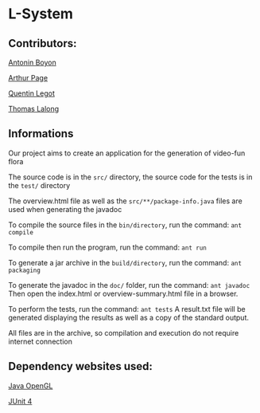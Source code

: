 # L-System

## Contributors:

[Antonin Boyon](https://github.com/Detextra)

[Arthur Page](https://github.com/Arthur7770)

[Quentin Legot](https://github.com/SexiestCHiba)

[Thomas Lalong](https://github.com/Kyurah)

## Informations

Our project aims to create an application for the generation of video-fun flora


The source code is in the `src/` directory, the source code for the tests is in the `test/` directory

The overview.html file as well as the `src/**/package-info.java` files are used when generating the javadoc

To compile the source files in the `bin/directory`, run the command: `ant compile`

To compile then run the program, run the command: `ant run`

To generate a jar archive in the `build/directory`, run the command: `ant packaging`

To generate the javadoc in the `doc/` folder, run the command: `ant javadoc`
Then open the index.html or overview-summary.html file in a browser.

To perform the tests, run the command: `ant tests`
A result.txt file will be generated displaying the results as well as a copy of the standard output.

All files are in the archive, so compilation and execution do not require internet connection

## Dependency websites used:

[Java OpenGL](https://jogamp.org/jogl/www/)

[JUnit 4](https://junit.org/junit4/)
